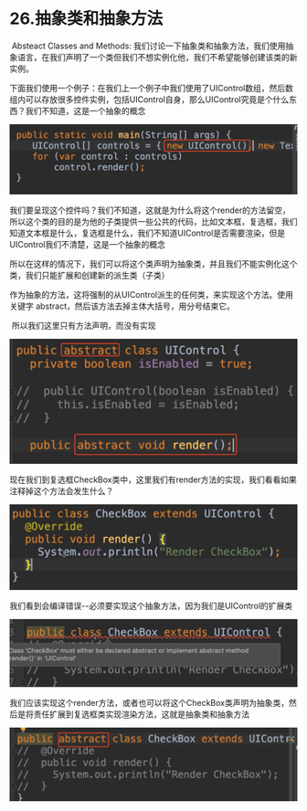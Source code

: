 # 26.抽象类和抽象方法

​	Absteact Classes and Methods: 我们讨论一下抽象类和抽象方法，我们使用抽象语言，在我们声明了一个类但我们不想实例化他，我们不希望能够创建该类的新实例。



​	下面我们使用一个例子：在我们上一个例子中我们使用了UIControl数组，然后数组内可以存放很多控件实例，包括UIControl自身，那么UIControl究竟是个什么东西？我们不知道，这是一个抽象的概念

![image-20220410220546382](../../../../../.vuepress/public/images/image-20220410220546382.png)



​	我们要呈现这个控件吗？我们不知道，这就是为什么将这个render的方法留空，所以这个类的目的是为他的子类提供一些公共的代码，比如文本框，复选框，我们知道文本框是什么，复选框是什么，我们不知道UIControl是否需要渲染，但是UIControl我们不清楚，这是一个抽象的概念

​	所以在这样的情况下，我们可以将这个类声明为抽象类，并且我们不能实例化这个类，我们只能扩展和创建新的派生类（子类）



​	作为抽象的方法，这将强制的从UIControl派生的任何类，来实现这个方法。使用关键字 abstract，然后该方法去掉主体大括号，用分号结束它。

​	所以我们这里只有方法声明，而没有实现

![image-20220410221827969](../../../../../.vuepress/public/images/image-20220410221827969.png)



​	现在我们到复选框CheckBox类中，这里我们有render方法的实现，我们看看如果注释掉这个方法会发生什么？

<img src="../../../../../.vuepress/public/images/image-20220410222127774.png" alt="image-20220410222127774" style="zoom:50%;" />



我们看到会编译错误--必须要实现这个抽象方法，因为我们是UIControl的扩展类

![image-20220410222230422](../../../../../.vuepress/public/images/image-20220410222230422.png)



​	我们应该实现这个render方法，或者也可以将这个CheckBox类声明为抽象类，然后是将责任扩展到复选框类实现渲染方法，这就是抽象类和抽象方法

![image-20220410222658681](../../../../../.vuepress/public/images/image-20220410222658681.png)







​		

























































































































